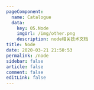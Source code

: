 ```yaml
---
pageComponent: 
  name: Catalogue
  data: 
    key: 05.Node
    imgUrl: /img/other.png
    description: node相关技术文档
title: Node
date: 2020-03-21 21:50:53
permalink: /node
sidebar: false
article: false
comment: false
editLink: false
---
```


